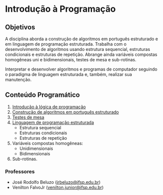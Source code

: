 # Introdução à Programação

## Objetivos

A disciplina aborda a construção de algoritmos em português estruturado e em linguagem de programação
estruturada. Trabalha com o desenvolvimento de algoritmos usando estrutura sequencial,
estruturas condicionais e estruturas de repetição. Abrange ainda variáveis compostas homogêneas
uni e bidimensionais, testes de mesa e sub-rotinas.

Interpretar e desenvolver algoritmos e programas de computador seguindo o paradigma de linguagem
estruturada e, também, realizar sua manutenção.

## Conteúdo Programático

1. [Introdução à lógica de programação](https://docs.google.com/presentation/d/1zG9EtvSfGIwGQZwjYNoLP6nn1_ugvZnjF57tuJSRq4M/edit?usp=sharing)
2. [Construção de algoritmos em português estruturado](https://docs.google.com/presentation/d/1gsJ8cbDsytSYkiQXzCN1NvZjnSFoEhNkaG70HDwSSZM/edit?usp=sharing)
3. [Testes de mesa](https://docs.google.com/presentation/d/1O9LZ--JITqeUbBwiu2RCrivYipGu5pEo7k63zMt1wo8/edit?usp=sharing)
4. [Linguagem de programação estruturada](https://docs.google.com/presentation/d/1Bh3f5xdaqnB2KBofa7zrMZw2oquSCYPW2ZzcMClumxM/edit?usp=sharing)
   - Estrutura sequencial
   - Estruturas condicionais
   - Estruturas de repetição
5. Variáveis compostas homogêneas:
   - Unidimensionais
   - Bidimensionais
6. Sub-rotinas.

### Professores ###

- José Rodolfo Beluzo ([jrbeluzo@ifsp.edu.br](mailto:jrbeluzo@ifsp.edu.br))
- Venilton FalvoJr ([venilton.junior@ifsp.edu.br](mailto:venilton.junior@ifsp.edu.br))
